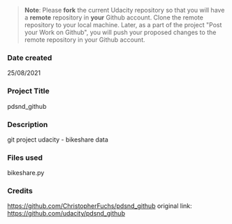 >**Note**: Please **fork** the current Udacity repository so that you will have a **remote** repository in **your** Github account. Clone the remote repository to your local machine. Later, as a part of the project "Post your Work on Github", you will push your proposed changes to the remote repository in your Github account.

### Date created
25/08/2021

### Project Title
pdsnd_github

### Description
git project udacity - bikeshare data

### Files used
bikeshare.py

### Credits
https://github.com/ChristopherFuchs/pdsnd_github
original link: https://github.com/udacity/pdsnd_github

